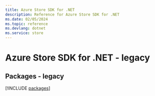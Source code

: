 ```yaml
---
title: Azure Store SDK for .NET
description: Reference for Azure Store SDK for .NET
ms.date: 02/05/2024
ms.topic: reference
ms.devlang: dotnet
ms.service: store
---
```

# Azure Store SDK for .NET - legacy
## Packages - legacy
[!INCLUDE [packages](store-index.md)]